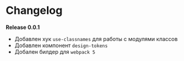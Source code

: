# Changelog

**Release 0.0.1**
- Добавлен хук `use-classnames` для работы с модулями классов
- Добавлен компонент `design-tokens`
- Добален билдер для `webpack 5`
